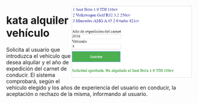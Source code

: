 <img src="/img/captura_resultado.png" height="200" align="right"></a>

# kata alquiler vehículo

Solicita al usuario que introduzca el vehículo que desea alquilar y el año de expedición del carnet de conducir. El sistema comprobará, según el vehículo elegido y los años de experiencia del usuario en conducir, la aceptación o rechazo de la misma, informando al usuario.
